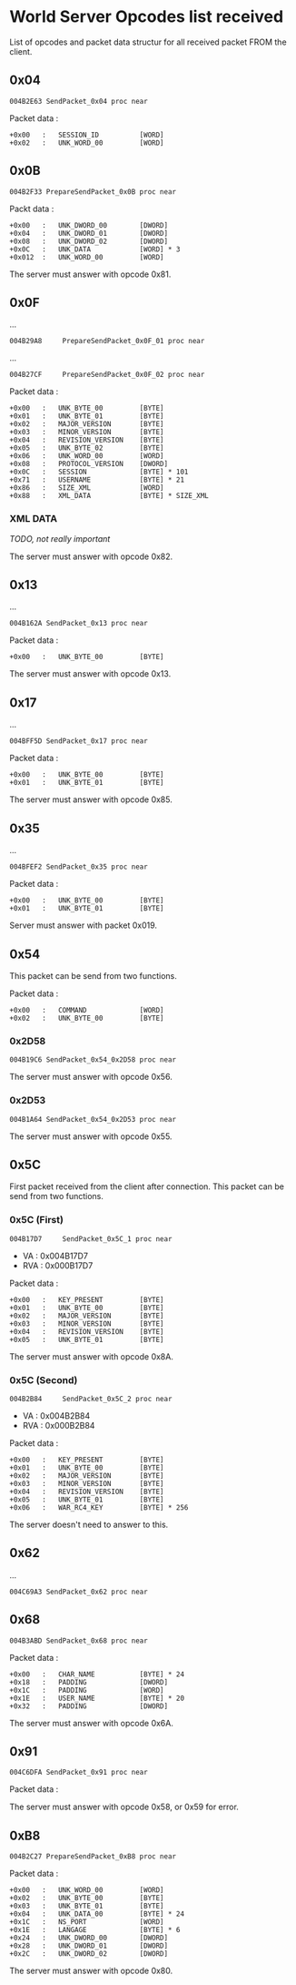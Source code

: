 # World Server Opcodes list received

List of opcodes and packet data structur for all received packet FROM the
client.

## 0x04

    004B2E63 SendPacket_0x04 proc near

Packet data :

    +0x00   :   SESSION_ID          [WORD]
    +0x02   :   UNK_WORD_00         [WORD]

## 0x0B

    004B2F33 PrepareSendPacket_0x0B proc near

Packt data :

    +0x00   :   UNK_DWORD_00        [DWORD]
    +0x04   :   UNK_DWORD_01        [DWORD]
    +0x08   :   UNK_DWORD_02        [DWORD]
    +0x0C   :   UNK_DATA            [WORD] * 3
    +0x012  :   UNK_WORD_00         [WORD]

The server must answer with opcode 0x81.

## 0x0F

...

    004B29A8     PrepareSendPacket_0x0F_01 proc near

...

    004B27CF     PrepareSendPacket_0x0F_02 proc near

Packet data :

    +0x00   :   UNK_BYTE_00         [BYTE]
    +0x01   :   UNK_BYTE_01         [BYTE]
    +0x02   :   MAJOR_VERSION       [BYTE]
    +0x03   :   MINOR_VERSION       [BYTE]
    +0x04   :   REVISION_VERSION    [BYTE]
    +0x05   :   UNK_BYTE_02         [BYTE]
    +0x06   :   UNK_WORD_00         [WORD]
    +0x08   :   PROTOCOL_VERSION    [DWORD]
    +0x0C   :   SESSION             [BYTE] * 101
    +0x71   :   USERNAME            [BYTE] * 21
    +0x86   :   SIZE_XML            [WORD]
    +0x88   :   XML_DATA            [BYTE] * SIZE_XML

### XML DATA

*TODO, not really important*

The server must answer with opcode 0x82.

## 0x13

...

    004B162A SendPacket_0x13 proc near

Packet data :

    +0x00   :   UNK_BYTE_00         [BYTE]

The server must answer with opcode 0x13.

## 0x17

...

    004BFF5D SendPacket_0x17 proc near

Packet data :

    +0x00   :   UNK_BYTE_00         [BYTE]
    +0x01   :   UNK_BYTE_01         [BYTE]

The server must answer with opcode 0x85.

## 0x35

...

    004BFEF2 SendPacket_0x35 proc near

Packet data :

    +0x00   :   UNK_BYTE_00         [BYTE]
    +0x01   :   UNK_BYTE_01         [BYTE]

Server must answer with packet 0x019.

## 0x54

This packet can be send from two functions.

Packet data :

    +0x00   :   COMMAND             [WORD]
    +0x02   :   UNK_BYTE_00         [BYTE]

### 0x2D58

    004B19C6 SendPacket_0x54_0x2D58 proc near

The server must answer with opcode 0x56.

### 0x2D53

    004B1A64 SendPacket_0x54_0x2D53 proc near

The server must answer with opcode 0x55.


## 0x5C

First packet received from the client after connection.
This packet can be send from two functions.

### 0x5C (First)

    004B17D7     SendPacket_0x5C_1 proc near

* VA    : 0x004B17D7
* RVA   : 0x000B17D7

Packet data :

    +0x00   :   KEY_PRESENT         [BYTE]
    +0x01   :   UNK_BYTE_00         [BYTE]
    +0x02   :   MAJOR_VERSION       [BYTE]
    +0x03   :   MINOR_VERSION       [BYTE]
    +0x04   :   REVISION_VERSION    [BYTE]
    +0x05   :   UNK_BYTE_01         [BYTE]

The server must answer with opcode 0x8A.

### 0x5C (Second)

    004B2B84     SendPacket_0x5C_2 proc near

* VA    : 0x004B2B84
* RVA   : 0x000B2B84

Packet data :

    +0x00   :   KEY_PRESENT         [BYTE]
    +0x01   :   UNK_BYTE_00         [BYTE]
    +0x02   :   MAJOR_VERSION       [BYTE]
    +0x03   :   MINOR_VERSION       [BYTE]
    +0x04   :   REVISION_VERSION    [BYTE]
    +0x05   :   UNK_BYTE_01         [BYTE]
    +0x06   :   WAR_RC4_KEY         [BYTE] * 256

The server doesn't need to answer to this.

## 0x62

...

    004C69A3 SendPacket_0x62 proc near

## 0x68

    004B3ABD SendPacket_0x68 proc near

Packet data :

    +0x00   :   CHAR_NAME           [BYTE] * 24
    +0x18   :   PADDING             [DWORD]
    +0x1C   :   PADDING             [WORD]
    +0x1E   :   USER_NAME           [BYTE] * 20
    +0x32   :   PADDING             [DWORD]

The server must answer with opcode 0x6A.

## 0x91

    004C6DFA SendPacket_0x91 proc near

Packet data :

The server must answer with opcode 0x58, or 0x59 for error.

## 0xB8

    004B2C27 PrepareSendPacket_0xB8 proc near

Packet data :

    +0x00   :   UNK_WORD_00         [WORD]
    +0x02   :   UNK_BYTE_00         [BYTE]
    +0x03   :   UNK_BYTE_01         [BYTE]
    +0x04   :   UNK_DATA_00         [BYTE] * 24
    +0x1C   :   NS_PORT             [WORD]
    +0x1E   :   LANGAGE             [BYTE] * 6
    +0x24   :   UNK_DWORD_00        [DWORD]
    +0x28   :   UNK_DWORD_01        [DWORD]
    +0x2C   :   UNK_DWORD_02        [DWORD]

The server must answer with opcode 0x80.
